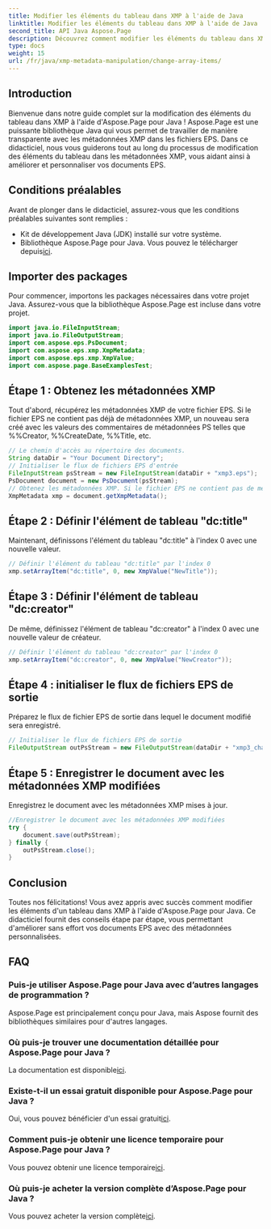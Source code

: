 ```yaml
---
title: Modifier les éléments du tableau dans XMP à l'aide de Java
linktitle: Modifier les éléments du tableau dans XMP à l'aide de Java
second_title: API Java Aspose.Page
description: Découvrez comment modifier les éléments du tableau dans XMP à l'aide d'Aspose.Page pour Java. Modifiez les métadonnées sans effort grâce à notre guide étape par étape. Améliorez vos documents EPS dès maintenant !
type: docs
weight: 15
url: /fr/java/xmp-metadata-manipulation/change-array-items/
---
```

## Introduction
Bienvenue dans notre guide complet sur la modification des éléments du tableau dans XMP à l'aide d'Aspose.Page pour Java ! Aspose.Page est une puissante bibliothèque Java qui vous permet de travailler de manière transparente avec les métadonnées XMP dans les fichiers EPS. Dans ce didacticiel, nous vous guiderons tout au long du processus de modification des éléments du tableau dans les métadonnées XMP, vous aidant ainsi à améliorer et personnaliser vos documents EPS.
## Conditions préalables
Avant de plonger dans le didacticiel, assurez-vous que les conditions préalables suivantes sont remplies :
- Kit de développement Java (JDK) installé sur votre système.
-  Bibliothèque Aspose.Page pour Java. Vous pouvez le télécharger depuis[ici](https://releases.aspose.com/page/java/).
## Importer des packages
Pour commencer, importons les packages nécessaires dans votre projet Java. Assurez-vous que la bibliothèque Aspose.Page est incluse dans votre projet.
```java
import java.io.FileInputStream;
import java.io.FileOutputStream;
import com.aspose.eps.PsDocument;
import com.aspose.eps.xmp.XmpMetadata;
import com.aspose.eps.xmp.XmpValue;
import com.aspose.page.BaseExamplesTest;

```
## Étape 1 : Obtenez les métadonnées XMP
Tout d'abord, récupérez les métadonnées XMP de votre fichier EPS. Si le fichier EPS ne contient pas déjà de métadonnées XMP, un nouveau sera créé avec les valeurs des commentaires de métadonnées PS telles que %%Creator, %%CreateDate, %%Title, etc.
```java
// Le chemin d'accès au répertoire des documents.
String dataDir = "Your Document Directory";
// Initialiser le flux de fichiers EPS d'entrée
FileInputStream psStream = new FileInputStream(dataDir + "xmp3.eps");
PsDocument document = new PsDocument(psStream);
// Obtenez les métadonnées XMP. Si le fichier EPS ne contient pas de métadonnées XMP, un nouveau sera rempli avec les valeurs des commentaires de métadonnées PS.
XmpMetadata xmp = document.getXmpMetadata();
```
## Étape 2 : Définir l'élément de tableau "dc:title"
Maintenant, définissons l'élément du tableau "dc:title" à l'index 0 avec une nouvelle valeur.
```java
// Définir l'élément du tableau "dc:title" par l'index 0
xmp.setArrayItem("dc:title", 0, new XmpValue("NewTitle"));
```
## Étape 3 : Définir l'élément de tableau "dc:creator"
De même, définissez l'élément de tableau "dc:creator" à l'index 0 avec une nouvelle valeur de créateur.
```java
// Définir l'élément du tableau "dc:creator" par l'index 0
xmp.setArrayItem("dc:creator", 0, new XmpValue("NewCreator"));
```
## Étape 4 : initialiser le flux de fichiers EPS de sortie
Préparez le flux de fichier EPS de sortie dans lequel le document modifié sera enregistré.
```java
// Initialiser le flux de fichiers EPS de sortie
FileOutputStream outPsStream = new FileOutputStream(dataDir + "xmp3_changed.eps");
```
## Étape 5 : Enregistrer le document avec les métadonnées XMP modifiées
Enregistrez le document avec les métadonnées XMP mises à jour.
```java
//Enregistrer le document avec les métadonnées XMP modifiées
try {
    document.save(outPsStream);
} finally {
    outPsStream.close();
}
```
## Conclusion
Toutes nos félicitations! Vous avez appris avec succès comment modifier les éléments d'un tableau dans XMP à l'aide d'Aspose.Page pour Java. Ce didacticiel fournit des conseils étape par étape, vous permettant d'améliorer sans effort vos documents EPS avec des métadonnées personnalisées.

## FAQ
### Puis-je utiliser Aspose.Page pour Java avec d’autres langages de programmation ?
Aspose.Page est principalement conçu pour Java, mais Aspose fournit des bibliothèques similaires pour d'autres langages.
### Où puis-je trouver une documentation détaillée pour Aspose.Page pour Java ?
 La documentation est disponible[ici](https://reference.aspose.com/page/java/).
### Existe-t-il un essai gratuit disponible pour Aspose.Page pour Java ?
 Oui, vous pouvez bénéficier d'un essai gratuit[ici](https://releases.aspose.com/).
### Comment puis-je obtenir une licence temporaire pour Aspose.Page pour Java ?
 Vous pouvez obtenir une licence temporaire[ici](https://purchase.aspose.com/temporary-license/).
### Où puis-je acheter la version complète d’Aspose.Page pour Java ?
 Vous pouvez acheter la version complète[ici](https://purchase.aspose.com/buy).